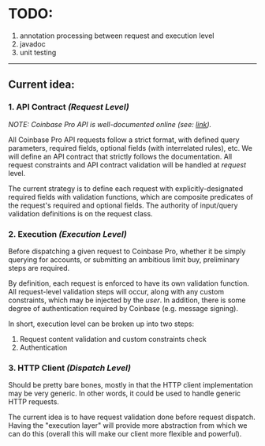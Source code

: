 # TODO:
1. annotation processing between request and execution level
2. javadoc
3. unit testing

---------------------------------
## Current idea:

### 1. API Contract _(Request Level)_ 
_NOTE: Coinbase Pro API is well-documented online (see: [link](https://docs.pro.coinbase.com/))._

All Coinbase Pro API requests follow a strict format, with defined query parameters,
required fields, optional fields (with interrelated rules), etc. We will define an
API contract that strictly follows the documentation. All request constraints and API
contract validation will be handled at _request_ level.

The current strategy is to define each request with explicitly-designated required
fields with validation functions, which are composite predicates of the request's
required and optional fields. The authority of input/query validation definitions is on the request
class.

### 2. Execution _(Execution Level)_
Before dispatching a given request to Coinbase Pro, whether it be simply querying for
accounts, or submitting an ambitious limit buy, preliminary steps are required.

By definition, each request is enforced to have its own validation function. All request-level
validation steps will occur, along with any custom constraints, which may be injected by the
_user_. In addition, there is some degree of authentication required by Coinbase (e.g. message 
signing).

In short, execution level can be broken up into two steps:
1. Request content validation and custom constraints check
2. Authentication

### 3. HTTP Client _(Dispatch Level)_
Should be pretty bare bones, mostly in that the HTTP client implementation
may be very generic. In other words, it could be used to handle generic HTTP requests.

The current idea is to have request validation done before request dispatch.
Having the "execution layer" will provide more abstraction from which
we can do this (overall this will make our client more flexible and powerful).